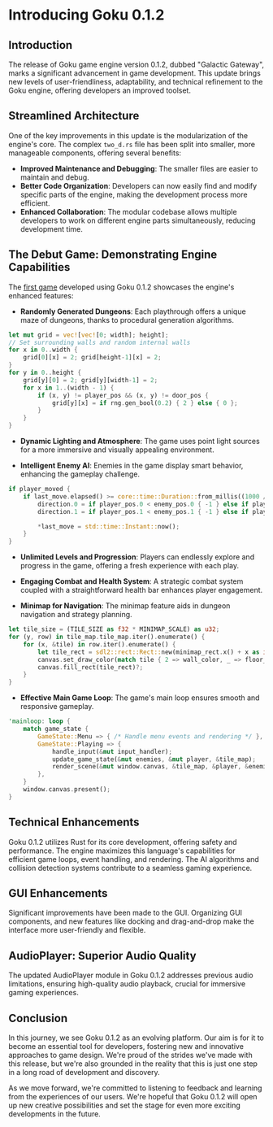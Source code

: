 # Introducing Goku 0.1.2

## Introduction

The release of Goku game engine version 0.1.2, dubbed "Galactic Gateway", marks a significant advancement in game development. This update brings new levels of user-friendliness, adaptability, and technical refinement to the Goku engine, offering developers an improved toolset.

## Streamlined Architecture

One of the key improvements in this update is the modularization of the engine's core. The complex `two_d.rs` file has been split into smaller, more manageable components, offering several benefits:
- **Improved Maintenance and Debugging**: The smaller files are easier to maintain and debug.
- **Better Code Organization**: Developers can now easily find and modify specific parts of the engine, making the development process more efficient.
- **Enhanced Collaboration**: The modular codebase allows multiple developers to work on different engine parts simultaneously, reducing development time.

## The Debut Game: Demonstrating Engine Capabilities

The [first game](https://ladroid.itch.io/whispering-depths) developed using Goku 0.1.2 showcases the engine's enhanced features:

- **Randomly Generated Dungeons**: Each playthrough offers a unique maze of dungeons, thanks to procedural generation algorithms.
```rust
let mut grid = vec![vec![0; width]; height];
// Set surrounding walls and random internal walls
for x in 0..width {
    grid[0][x] = 2; grid[height-1][x] = 2;
}
for y in 0..height {
    grid[y][0] = 2; grid[y][width-1] = 2;
    for x in 1..(width - 1) {
        if (x, y) != player_pos && (x, y) != door_pos {
            grid[y][x] = if rng.gen_bool(0.2) { 2 } else { 0 };
        }
    }
}
```

- **Dynamic Lighting and Atmosphere**: The game uses point light sources for a more immersive and visually appealing environment.

- **Intelligent Enemy AI**: Enemies in the game display smart behavior, enhancing the gameplay challenge.
```rust
if player_moved {
    if last_move.elapsed() >= core::time::Duration::from_millis((1000 / speed) as u64) {
        direction.0 = if player_pos.0 < enemy_pos.0 { -1 } else if player_pos.0 > enemy_pos.0 { 1 } else { 0 };
        direction.1 = if player_pos.1 < enemy_pos.1 { -1 } else if player_pos.1 > enemy_pos.1 { 1 } else { 0 };

        *last_move = std::time::Instant::now();
    }
}
```
- **Unlimited Levels and Progression**: Players can endlessly explore and progress in the game, offering a fresh experience with each play.

- **Engaging Combat and Health System**: A strategic combat system coupled with a straightforward health bar enhances player engagement.

- **Minimap for Navigation**: The minimap feature aids in dungeon navigation and strategy planning.
```rust
let tile_size = (TILE_SIZE as f32 * MINIMAP_SCALE) as u32;
for (y, row) in tile_map.tile_map.iter().enumerate() {
    for (x, &tile) in row.iter().enumerate() {
        let tile_rect = sdl2::rect::Rect::new(minimap_rect.x() + x as i32 * tile_size, minimap_rect.y() + y as i32 * tile_size, tile_size, tile_size);
        canvas.set_draw_color(match tile { 2 => wall_color, _ => floor_color });
        canvas.fill_rect(tile_rect)?;
    }
}
```

- **Effective Main Game Loop**: The game's main loop ensures smooth and responsive gameplay.
```rust
'mainloop: loop {
    match game_state {
        GameState::Menu => { /* Handle menu events and rendering */ },
        GameState::Playing => {
            handle_input(&mut input_handler);
            update_game_state(&mut enemies, &mut player, &tile_map);
            render_scene(&mut window.canvas, &tile_map, &player, &enemies, &camera);
        },
    }
    window.canvas.present();
}
```

## Technical Enhancements

Goku 0.1.2 utilizes Rust for its core development, offering safety and performance. The engine maximizes this language's capabilities for efficient game loops, event handling, and rendering. The AI algorithms and collision detection systems contribute to a seamless gaming experience.

## GUI Enhancements

Significant improvements have been made to the GUI. Organizing GUI components, and new features like docking and drag-and-drop make the interface more user-friendly and flexible.

## AudioPlayer: Superior Audio Quality

The updated AudioPlayer module in Goku 0.1.2 addresses previous audio limitations, ensuring high-quality audio playback, crucial for immersive gaming experiences.

## Conclusion

In this journey, we see Goku 0.1.2 as an evolving platform. Our aim is for it to become an essential tool for developers, fostering new and innovative approaches to game design. We're proud of the strides we've made with this release, but we're also grounded in the reality that this is just one step in a long road of development and discovery.

As we move forward, we're committed to listening to feedback and learning from the experiences of our users. We're hopeful that Goku 0.1.2 will open up new creative possibilities and set the stage for even more exciting developments in the future.